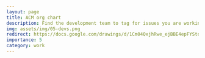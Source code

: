 ```yaml
---
layout: page
title: ACM org chart
description: Find the development team to tag for issues you are working on.
img: assets/img/05-devs.png
redirect: https://docs.google.com/drawings/d/1Cm04QxjhRwe_ejBBE4epFYStoXx0pelB7r6ZTGGOA74/edit
importance: 5
category: work
---
```

